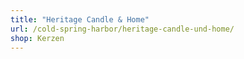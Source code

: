 ```yaml
---
title: "Heritage Candle & Home"
url: /cold-spring-harbor/heritage-candle-und-home/
shop: Kerzen
---
```

